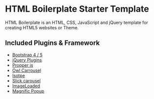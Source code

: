 # HTML Boilerplate Starter Template

HTML Boilerplate is an HTML, CSS, JavaScript and jQuery template for creating 
HTML5 websites or Theme.


## Included Plugins & Framework 

 - [Bootstrap 4 / 5](https://getbootstrap.com/)
 - [jQuery Plugins](https://jquery.com/)
 - [Propper js](https://popper.js.org/)
 - [Owl Carrousel](https://owlcarousel2.github.io/OwlCarousel2/)
 - [Isotpe](https://isotope.metafizzy.co/)
 - [Slick carousel](https://kenwheeler.github.io/slick/)
 - [ImageLoaded](https://imagesloaded.desandro.com/)
 - [Magnific Popup](https://dimsemenov.com/plugins/magnific-popup/)


